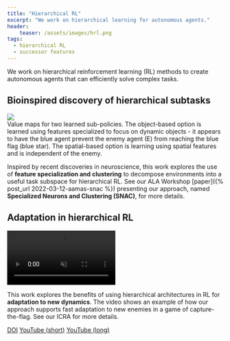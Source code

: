 ```yaml
---
title: "Hierarchical RL"
excerpt: "We work on hierarchical learning for autonomous agents."
header:
    teaser: /assets/images/hrl.png
tags:
  - hierarchical RL
  - successor features
---
```


We work on hierarchical reinforcement learning (RL) methods to create autonomous agents that can efficiently solve complex tasks.

## Bioinspired discovery of hierarchical subtasks

<figure-size>
	<a href="{{ site.url }}{{ site.baseurl }}/assets/images/snac.png"><img src="{{ site.url }}{{ site.baseurl }}/assets/images/snac.png"></a>
	<figcaption>Value maps for two learned sub-policies. The object-based option is learned using features specialized to focus on dynamic objects - it appears to have the blue agent prevent the enemy agent (E) from reaching the blue flag (blue star). The spatial-based option is learning using spatial features and is independent of the enemy.</figcaption>
</figure-size>

Inspired by recent discoveries in neuroscience, this work explores the use of **feature specialization and clustering** to decompose environments into a useful task subspace for hierarchical RL. See our ALA Workshop [paper]({% post_url 2022-03-12-aamas-snac %}) presenting our approach, named **Specialized Neurons and Clustering (SNAC)**, for more details.

<!-- <div class="row">
    <a href="https://doi.org/10.48550/arXiv.2202.07741" class="button_general">arXiv</a>
    <a href="#" class="button_general">GitHub</a>
</div> -->

## Adaptation in hierarchical RL

<video muted autoplay="autoplay" loop="loop" width="50%" controls>
  <source src="/assets/videos/hrl.mp4" type="video/mp4">
</video>

This work explores the benefits of using hierarchical architectures in RL for **adaptation to new dynamics**. The video shows an example of how our approach supports fast adaptation to new enemies in a game of capture-the-flag. See our ICRA for more details.

<div class="row">
    <a href="https://doi.org/10.1109/ICRA40945.2020.9197052" class="button_general">DOI</a>
    <!-- <a href="https://github.com/raide-project/ctf_public" class="button_general">GitHub</a> -->
    <a href="https://youtu.be/BijWGu9xIpU" class="button_general">YouTube (short)</a>
    <a href="https://youtu.be/xzJLUpFknbQ" class="button_general">YouTube (long)</a>
</div>